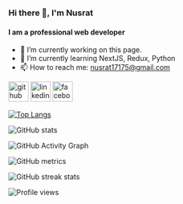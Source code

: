### Hi there 👋, I'm Nusrat
#### I am a professional web developer

- 🔭 I’m currently working on this page. 
- 🌱 I’m currently learning NextJS, Redux, Python 
- 📫 How to reach me: nusrat17175@gmail.com 


[<img src='https://cdn.jsdelivr.net/npm/simple-icons@3.0.1/icons/github.svg' alt='github' height='40'>](https://github.com/Nusratgithub)  [<img src='https://cdn.jsdelivr.net/npm/simple-icons@3.0.1/icons/linkedin.svg' alt='linkedin' height='40'>](https://www.linkedin.com/in/https://www.linkedin.com/in/ms-nusrat-jahan//)  [<img src='https://cdn.jsdelivr.net/npm/simple-icons@3.0.1/icons/facebook.svg' alt='facebook' height='40'>](https://www.facebook.com/https://www.facebook.com/profile.php?id=100079180064073)  

[![Top Langs](https://github-readme-stats.vercel.app/api/top-langs/?username=Nusratgithub)](https://github.com/anuraghazra/github-readme-stats)

![GitHub stats](https://github-readme-stats.vercel.app/api?username=Nusratgithub&show_icons=true&count_private=true)  

![GitHub Activity Graph](https://activity-graph.herokuapp.com/graph?username=Nusratgithub)  

![GitHub metrics](https://metrics.lecoq.io/Nusratgithub)  

![GitHub streak stats](https://streak-stats.demolab.com/?user=Nusratgithub)  

![Profile views](https://gpvc.arturio.dev/Nusratgithub)  
